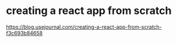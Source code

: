 # creating a react app from scratch
https://blog.usejournal.com/creating-a-react-app-from-scratch-f3c693b84658
